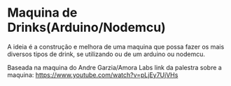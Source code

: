 # Maquina de Drinks(Arduino/Nodemcu)

A ideia é a construção e melhora de uma maquina que possa fazer os mais diversos tipos de drink, se utilizando ou de um arduino ou nodemcu.




Baseada na maquina do Andre Garzia/Amora Labs
link da palestra sobre a maquina: https://www.youtube.com/watch?v=pLjEy7UjVHs
